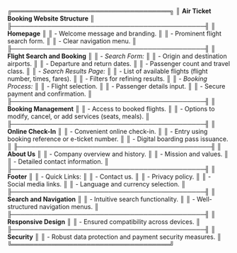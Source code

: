 ╔════════════════════════════════════╗
║  **Air Ticket Booking Website Structure**  ║
╟────────────────────────────────────────────╢
║  **Homepage**                           ║
║  - Welcome message and branding.     ║
║  - Prominent flight search form.     ║
║  - Clear navigation menu.            ║
╟────────────────────────────────────────────╢
║  **Flight Search and Booking**           ║
║  - *Search Form:*                        ║
║    - Origin and destination airports.    ║
║    - Departure and return dates.         ║
║    - Passenger count and travel class.  ║
║  - *Search Results Page:*                ║
║    - List of available flights (flight number, times, fares). ║
║    - Filters for refining results.       ║
║  - *Booking Process:*                    ║
║    - Flight selection.                   ║
║    - Passenger details input.            ║
║    - Secure payment and confirmation.    ║
╟────────────────────────────────────────────╢
║  **Booking Management**                  ║
║  - Access to booked flights.            ║
║  - Options to modify, cancel, or add services (seats, meals). ║
╟────────────────────────────────────────────╢
║  **Online Check-In**                     ║
║  - Convenient online check-in.          ║
║  - Entry using booking reference or e-ticket number.         ║
║  - Digital boarding pass issuance.     ║
╟────────────────────────────────────────────╢
║  **About Us**                            ║
║  - Company overview and history.       ║
║  - Mission and values.                 ║
║  - Detailed contact information.       ║
╟────────────────────────────────────────────╢
║  **Footer**                              ║
║  - Quick Links:                         ║
║    - Contact us.                       ║
║    - Privacy policy.                   ║
║  - Social media links.                  ║
║  - Language and currency selection.    ║
╟────────────────────────────────────────────╢
║  **Search and Navigation**               ║
║  - Intuitive search functionality.      ║
║  - Well-structured navigation menus.    ║
╟────────────────────────────────────────────╢
║  **Responsive Design**                   ║
║  - Ensured compatibility across devices. ║
╟────────────────────────────────────────────╢
║  **Security**                            ║
║  - Robust data protection and payment security measures.    ║
╚════════════════════════════════════╝
